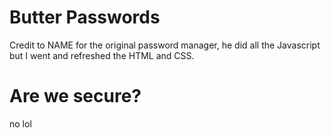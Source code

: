 # Butter Passwords
Credit to NAME for the original password manager, he did all the Javascript but I went and refreshed the HTML and CSS.

# Are we secure?
no lol